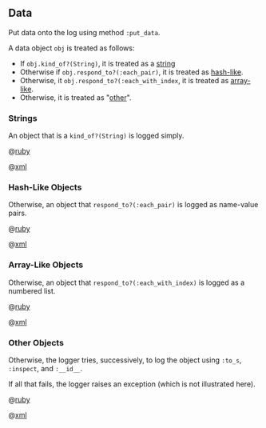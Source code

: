 ## Data

Put data onto the log using method ```:put_data```.

A data object ```obj``` is treated as follows:

- If ```obj.kind_of?(String)```, it is treated as a [string](#strings)
- Otherwise if ```obj.respond_to?(:each_pair)```, it is treated as [hash-like](#hash-like-objects).
- Otherwise, it ```obj.respond_to?(:each_with_index```, it is treated as [array-like](#array-like-objects).
- Otherwise, it is treated as "[other](#other-objects)".

### Strings

An object that is a ```kind_of?(String)``` is logged simply.

@[ruby](kind_of_string.rb)

@[xml](kind_of_string.xml)

### Hash-Like Objects

Otherwise, an object that ```respond_to?(:each_pair)``` is logged as name-value pairs.

@[ruby](each_pair.rb)

@[xml](each_pair.xml)

### Array-Like Objects

Otherwise, an object that ```respond_to?(:each_with_index)``` is logged as a numbered list.

@[ruby](each_with_index.rb)

@[xml](each_with_index.xml)

### Other Objects

Otherwise, the logger tries, successively, to log the object using ```:to_s```,
```:inspect```, and ```:__id__```.

If all that fails, the logger raises an exception (which is not illustrated here).

@[ruby](to_s.rb)

@[xml](to_s.xml)


